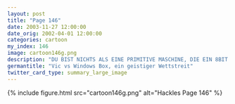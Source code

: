```yaml
---
layout: post
title: "Page 146"
date: 2003-11-27 12:00:00
date_orig: 2002-04-01 12:00:00
categories: cartoon
my_index: 146
image: cartoon146g.png
description: "DU BIST NICHTS ALS EINE PRIMITIVE MASCHINE, DIE EIN 8BIT OS BENUTZT ICH BIN EIN MÄCHTIGER COMPUTER, DER EINE HOCHENTWICKELTE MULTITASKING UMGEBUNG BENUTZT - MS WINDOWS Ich hab eine Uptime von 3 Tagen. Und du FRAG NICHT Vic"
germantitle: "Vic vs Windows Box, ein geistiger Wettstreit"
twitter_card_type: summary_large_image
---
```


{% include figure.html src="cartoon146g.png" alt="Hackles Page 146"  %}
